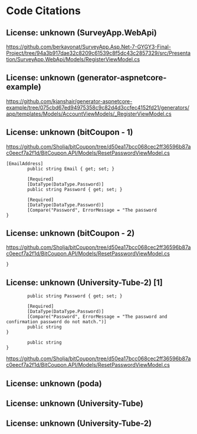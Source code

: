 # Code Citations

## License: unknown (SurveyApp.WebApi)

<https://github.com/berkayonat/SurveyApp.Asp.Net-7-GYGY3-Final-Project/tree/94a3b917dae32c8209c61539c8f5dc43c2857329/src/Presentation/SurveyApp.WebApi/Models/RegisterViewModel.cs>

## License: unknown (generator-aspnetcore-example)

<https://github.com/kjanshair/generator-aspnetcore-example/tree/075cbd67ed94975358c9c82d4d3ccfec4152fd21/generators/app/templates/Models/AccountViewModels/_RegisterViewModel.cs>

## License: unknown (bitCoupon - 1)

<https://github.com/Sholja/bitCoupon/tree/d50ea17bcc068cec2ff36596b87ac0eecf7a2f1d/BitCoupon.API/Models/ResetPasswordViewModel.cs>

    [EmailAddress]
            public string Email { get; set; }

            [Required]
            [DataType(DataType.Password)]
            public string Password { get; set; }

            [Required]
            [DataType(DataType.Password)]
            [Compare("Password", ErrorMessage = "The password
    }

## License: unknown (bitCoupon - 2)

<https://github.com/Sholja/bitCoupon/tree/d50ea17bcc068cec2ff36596b87ac0eecf7a2f1d/BitCoupon.API/Models/ResetPasswordViewModel.cs>

    }

## License: unknown (University-Tube-2) [1]

            public string Password { get; set; }

            [Required]
            [DataType(DataType.Password)]
            [Compare("Password", ErrorMessage = "The password and confirmation password do not match.")]
            public string
    }

            public string
    }
<https://github.com/Sholja/bitCoupon/tree/d50ea17bcc068cec2ff36596b87ac0eecf7a2f1d/BitCoupon.API/Models/ResetPasswordViewModel.cs>

## License: unknown (poda)

## License: unknown (University-Tube)

## License: unknown (University-Tube-2)
